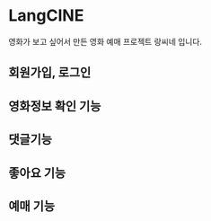 # LangCINE
영화가 보고 싶어서 만든
영화 예매 프로젝트 랑씨네 입니다.

## 회원가입, 로그인

## 영화정보 확인 기능

## 댓글기능

## 좋아요 기능

## 예매 기능
